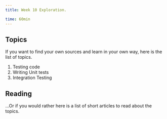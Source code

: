 ```yaml
---
title: Week 10 Exploration.

time: 60min
---
```


## Topics

If you want to find your own sources and learn in your own way, here is the list of topics.

1. Testing code
2. Writing Unit tests
3. Integration Testing 

## Reading

...Or if you would rather here is a list of short articles to read about the topics.
